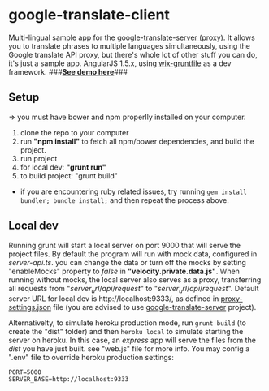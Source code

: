 # google-translate-client
Multi-lingual sample app for the [google-translate-server (proxy)](https://github.com/guyrotem/google-translate-server/).
It allows you to translate phrases to multiple languages simultaneously, using the Google translate API proxy, but there's whole lot of other stuff you can do, it's just a sample app.
AngularJS 1.5.x, using [wix-gruntfile](https://github.com/wix/wix-gruntfile) as a dev framework.
###[**See demo here**](https://google-translate-proxy.herokuapp.com/)###

## Setup

=> you must have bower and npm properlly installed on your computer.

1.  clone the repo to your computer
2.  run **"npm install"** to fetch all npm/bower dependencies, and build the project.
3.  run project
  1. for local dev: **"grunt run"**
  2. to build project: "grunt build"
  
* if you are encountering ruby related issues, try running `gem install bundler; bundle install;` and then repeat the process above.

## Local dev

Running grunt will start a local server on port 9000 that will serve the project files.
By default the program will run with mock data, configured in _server-api.ts_. you can change the data or turn off the mocks by setting "enableMocks" property to _false_ in **"velocity.private.data.js"**.
When running without mocks, the local server also serves as a proxy, transferring all requests from "$server_url/api/$_request_" to "$server_url/api/$_request_".
Default server URL for local dev is http://localhost:9333/, as defined in [proxy-settings.json](https://github.com/guyrotem/google-translate-client/blob/master/proxy-settings.json) file (you are advised to use [google-translate-server](https://github.com/guyrotem/google-translate-server/) project).

Alternativelty, to simulate heroku production mode, run `grunt build` (to create the "dist" folder) and then `heroku local` to simulate starting the server on heroku. In this case, an _express_ app will serve the files from the _dist_ you have just built. see "web.js" file for more info. You may config a ".env" file to override heroku production settings:
```
PORT=5000
SERVER_BASE=http://localhost:9333
```

